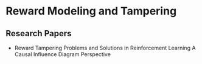# Reward Modeling and Tampering

## Research Papers

- Reward Tampering Problems and Solutions in Reinforcement Learning A Causal Influence Diagram Perspective
